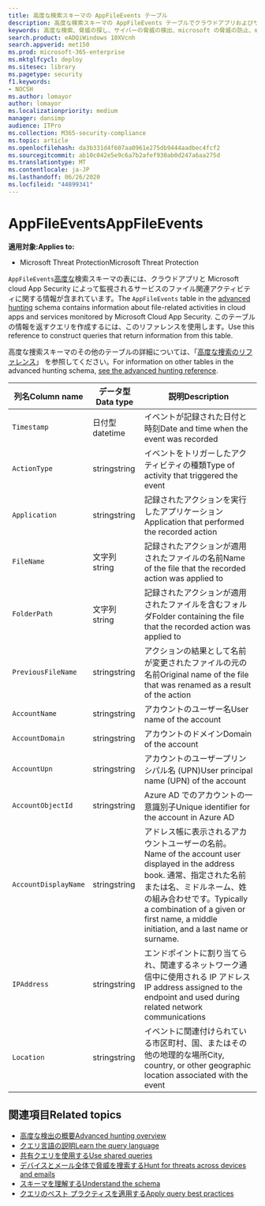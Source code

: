 ```yaml
---
title: 高度な検索スキーマの AppFileEvents テーブル
description: 高度な検索スキーマの AppFileEvents テーブルでクラウドアプリおよびサービスに関連付けられているファイル関連イベントについて説明します。
keywords: 高度な検索、脅威の探し、サイバーの脅威の検出、microsoft の脅威の防止、microsoft 365、mtp、m365、search、query、テレメトリ、スキーマ参照、kusto、table、column、data type、description、AppFileEvents、Cloud App Security、MCAS
search.product: eADQiWindows 10XVcnh
search.appverid: met150
ms.prod: microsoft-365-enterprise
ms.mktglfcycl: deploy
ms.sitesec: library
ms.pagetype: security
f1.keywords:
- NOCSH
ms.author: lomayor
author: lomayor
ms.localizationpriority: medium
manager: dansimp
audience: ITPro
ms.collection: M365-security-compliance
ms.topic: article
ms.openlocfilehash: da3b331d4f607aa0961e275db9444aadbec4fcf2
ms.sourcegitcommit: ab10c042e5e9c6a7b2afef930ab0d247a6aa275d
ms.translationtype: MT
ms.contentlocale: ja-JP
ms.lasthandoff: 06/26/2020
ms.locfileid: "44899341"
---
```

# <a name="appfileevents"></a><span data-ttu-id="fe42a-104">AppFileEvents</span><span class="sxs-lookup"><span data-stu-id="fe42a-104">AppFileEvents</span></span>

<span data-ttu-id="fe42a-105">**適用対象:**</span><span class="sxs-lookup"><span data-stu-id="fe42a-105">**Applies to:**</span></span>
- <span data-ttu-id="fe42a-106">Microsoft Threat Protection</span><span class="sxs-lookup"><span data-stu-id="fe42a-106">Microsoft Threat Protection</span></span>

<span data-ttu-id="fe42a-107">`AppFileEvents`[高度な](advanced-hunting-overview.md)検索スキーマの表には、クラウドアプリと Microsoft cloud App Security によって監視されるサービスのファイル関連アクティビティに関する情報が含まれています。</span><span class="sxs-lookup"><span data-stu-id="fe42a-107">The `AppFileEvents` table in the [advanced hunting](advanced-hunting-overview.md) schema contains information about file-related activities in cloud apps and services monitored by Microsoft Cloud App Security.</span></span> <span data-ttu-id="fe42a-108">このテーブルの情報を返すクエリを作成するには、このリファレンスを使用します。</span><span class="sxs-lookup"><span data-stu-id="fe42a-108">Use this reference to construct queries that return information from this table.</span></span>

<span data-ttu-id="fe42a-109">高度な捜索スキーマのその他のテーブルの詳細については、「[高度な捜索のリファレンス](advanced-hunting-schema-tables.md)」 を参照してください。</span><span class="sxs-lookup"><span data-stu-id="fe42a-109">For information on other tables in the advanced hunting schema, [see the advanced hunting reference](advanced-hunting-schema-tables.md).</span></span>

| <span data-ttu-id="fe42a-110">列名</span><span class="sxs-lookup"><span data-stu-id="fe42a-110">Column name</span></span> | <span data-ttu-id="fe42a-111">データ型</span><span class="sxs-lookup"><span data-stu-id="fe42a-111">Data type</span></span> | <span data-ttu-id="fe42a-112">説明</span><span class="sxs-lookup"><span data-stu-id="fe42a-112">Description</span></span> |
|-------------|-----------|-------------|
| `Timestamp` | <span data-ttu-id="fe42a-113">日付型</span><span class="sxs-lookup"><span data-stu-id="fe42a-113">datetime</span></span> | <span data-ttu-id="fe42a-114">イベントが記録された日付と時刻</span><span class="sxs-lookup"><span data-stu-id="fe42a-114">Date and time when the event was recorded</span></span> |
| `ActionType` | <span data-ttu-id="fe42a-115">string</span><span class="sxs-lookup"><span data-stu-id="fe42a-115">string</span></span> | <span data-ttu-id="fe42a-116">イベントをトリガーしたアクティビティの種類</span><span class="sxs-lookup"><span data-stu-id="fe42a-116">Type of activity that triggered the event</span></span> |
| `Application` | <span data-ttu-id="fe42a-117">string</span><span class="sxs-lookup"><span data-stu-id="fe42a-117">string</span></span> | <span data-ttu-id="fe42a-118">記録されたアクションを実行したアプリケーション</span><span class="sxs-lookup"><span data-stu-id="fe42a-118">Application that performed the recorded action</span></span> |
| `FileName` | <span data-ttu-id="fe42a-119">文字列</span><span class="sxs-lookup"><span data-stu-id="fe42a-119">string</span></span> | <span data-ttu-id="fe42a-120">記録されたアクションが適用されたファイルの名前</span><span class="sxs-lookup"><span data-stu-id="fe42a-120">Name of the file that the recorded action was applied to</span></span> |
| `FolderPath` | <span data-ttu-id="fe42a-121">文字列</span><span class="sxs-lookup"><span data-stu-id="fe42a-121">string</span></span> | <span data-ttu-id="fe42a-122">記録されたアクションが適用されたファイルを含むフォルダ</span><span class="sxs-lookup"><span data-stu-id="fe42a-122">Folder containing the file that the recorded action was applied to</span></span> |
| `PreviousFileName` | <span data-ttu-id="fe42a-123">string</span><span class="sxs-lookup"><span data-stu-id="fe42a-123">string</span></span> | <span data-ttu-id="fe42a-124">アクションの結果として名前が変更されたファイルの元の名前</span><span class="sxs-lookup"><span data-stu-id="fe42a-124">Original name of the file that was renamed as a result of the action</span></span> |
| `AccountName` | <span data-ttu-id="fe42a-125">string</span><span class="sxs-lookup"><span data-stu-id="fe42a-125">string</span></span> | <span data-ttu-id="fe42a-126">アカウントのユーザー名</span><span class="sxs-lookup"><span data-stu-id="fe42a-126">User name of the account</span></span> |
| `AccountDomain` | <span data-ttu-id="fe42a-127">string</span><span class="sxs-lookup"><span data-stu-id="fe42a-127">string</span></span> | <span data-ttu-id="fe42a-128">アカウントのドメイン</span><span class="sxs-lookup"><span data-stu-id="fe42a-128">Domain of the account</span></span> |
| `AccountUpn` | <span data-ttu-id="fe42a-129">string</span><span class="sxs-lookup"><span data-stu-id="fe42a-129">string</span></span> | <span data-ttu-id="fe42a-130">アカウントのユーザープリンシパル名 (UPN)</span><span class="sxs-lookup"><span data-stu-id="fe42a-130">User principal name (UPN) of the account</span></span> |
| `AccountObjectId` | <span data-ttu-id="fe42a-131">string</span><span class="sxs-lookup"><span data-stu-id="fe42a-131">string</span></span> | <span data-ttu-id="fe42a-132">Azure AD でのアカウントの一意識別子</span><span class="sxs-lookup"><span data-stu-id="fe42a-132">Unique identifier for the account in Azure AD</span></span> |
| `AccountDisplayName` | <span data-ttu-id="fe42a-133">string</span><span class="sxs-lookup"><span data-stu-id="fe42a-133">string</span></span> | <span data-ttu-id="fe42a-134">アドレス帳に表示されるアカウントユーザーの名前。</span><span class="sxs-lookup"><span data-stu-id="fe42a-134">Name of the account user displayed in the address book.</span></span> <span data-ttu-id="fe42a-135">通常、指定された名前または名、ミドルネーム、姓の組み合わせです。</span><span class="sxs-lookup"><span data-stu-id="fe42a-135">Typically a combination of a given or first name, a middle initiation, and a last name or surname.</span></span> |
| `IPAddress` | <span data-ttu-id="fe42a-136">string</span><span class="sxs-lookup"><span data-stu-id="fe42a-136">string</span></span> | <span data-ttu-id="fe42a-137">エンドポイントに割り当てられ、関連するネットワーク通信中に使用される IP アドレス</span><span class="sxs-lookup"><span data-stu-id="fe42a-137">IP address assigned to the endpoint and used during related network communications</span></span> |
| `Location` | <span data-ttu-id="fe42a-138">string</span><span class="sxs-lookup"><span data-stu-id="fe42a-138">string</span></span> | <span data-ttu-id="fe42a-139">イベントに関連付けられている市区町村、国、またはその他の地理的な場所</span><span class="sxs-lookup"><span data-stu-id="fe42a-139">City, country, or other geographic location associated with the event</span></span> |

## <a name="related-topics"></a><span data-ttu-id="fe42a-140">関連項目</span><span class="sxs-lookup"><span data-stu-id="fe42a-140">Related topics</span></span>
- [<span data-ttu-id="fe42a-141">高度な検出の概要</span><span class="sxs-lookup"><span data-stu-id="fe42a-141">Advanced hunting overview</span></span>](advanced-hunting-overview.md)
- [<span data-ttu-id="fe42a-142">クエリ言語の説明</span><span class="sxs-lookup"><span data-stu-id="fe42a-142">Learn the query language</span></span>](advanced-hunting-query-language.md)
- [<span data-ttu-id="fe42a-143">共有クエリを使用する</span><span class="sxs-lookup"><span data-stu-id="fe42a-143">Use shared queries</span></span>](advanced-hunting-shared-queries.md)
- [<span data-ttu-id="fe42a-144">デバイスとメール全体で脅威を捜索する</span><span class="sxs-lookup"><span data-stu-id="fe42a-144">Hunt for threats across devices and emails</span></span>](advanced-hunting-query-emails-devices.md)
- [<span data-ttu-id="fe42a-145">スキーマを理解する</span><span class="sxs-lookup"><span data-stu-id="fe42a-145">Understand the schema</span></span>](advanced-hunting-schema-tables.md)
- [<span data-ttu-id="fe42a-146">クエリのベスト プラクティスを適用する</span><span class="sxs-lookup"><span data-stu-id="fe42a-146">Apply query best practices</span></span>](advanced-hunting-best-practices.md)
